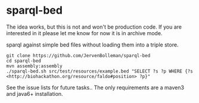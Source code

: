 sparql-bed
==========

The idea works, but this is not and won't be production code.
If you are interested in it please let me know for now it is in archive mode.

sparql against simple bed files without loading them into a triple store.

```
git clone https://github.com/JervenBolleman/sparql-bed
cd sparql-bed
mvn assembly:assembly
./sparql-bed.sh src/test/resources/example.bed "SELECT ?s ?p WHERE {?s <http://biohackathon.org/resource/faldo#position> ?p}"
```

See the issue lists for future tasks..
The only requirements are a maven3 and java6+ installation.
